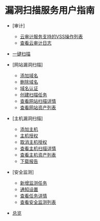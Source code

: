 # 漏洞扫描服务用户指南

-   [审计]
    -   [云审计服务支持的VSS操作列表](云审计服务支持的VSS操作列表.md)
    -   [查看云审计日志](查看云审计日志.md)

-   [一键扫描](一键扫描.md)
-   [网站漏洞扫描]
    -   [添加域名](添加域名.md)
    -   [删除域名](删除域名.md)
    -   [域名认证](域名认证.md)
    -   [创建扫描任务](创建扫描任务.md)
    -   [查看网站扫描详情](查看网站扫描详情.md)
    -   [查看网站资产列表](查看网站资产列表.md)

-   [主机漏洞扫描]
    -   [添加主机](添加主机.md)
    -   [主机授权](主机授权.md)
    -   [取消主机授权](取消主机授权.md)
    -   [查看主机扫描详情](查看主机扫描详情.md)
    -   [查看主机资产列表](查看主机资产列表.md)
    -   [下载报告](下载报告.md)

-   [安全监测]
    -   [新增监测任务](新增监测任务.md)
    -   [通知设置](通知设置.md)
    -   [查看任务详情](查看任务详情.md)
    -   [查看安全监测列表](查看安全监测列表.md)

-   [总览](总览.md)

